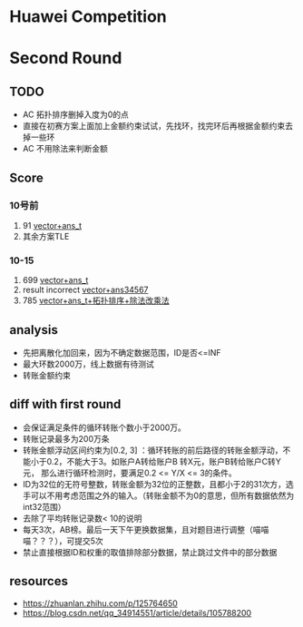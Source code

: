 # Huawei Competition

# Second Round

## TODO
+ AC 拓扑排序删掉入度为0的点
+ 直接在初赛方案上面加上金额约束试试，先找环，找完环后再根据金额约束去掉一些环
+ AC 不用除法来判断金额
## Score
### 10号前
1. 91 [vector+ans_t](./version/vector+ans_t.cpp)
2. 其余方案TLE
### 10-15
1. 699 [vector+ans_t](./version/vector+ans_t.cpp)
2. result incorrect [vector+ans34567](./version/vector+ans34567.cpp)
3. 785 [vector+ans_t+拓扑排序+除法改乘法](./version/vector+ans_t.cpp)
## analysis
+ 先把离散化加回来，因为不确定数据范围，ID是否<=INF
+ 最大环数2000万，线上数据有待测试
+ 转账金额约束
## diff with first round
+ 会保证满足条件的循环转账个数小于2000万。
+ 转账记录最多为200万条
+ 转账金额浮动区间约束为[0.2, 3] ：循环转账的前后路径的转账金额浮动，不能小于0.2，不能大于3。如账户A转给账户B 转X元，账户B转给账户C转Y元， 那么进行循环检测时，要满足0.2 <= Y/X <= 3的条件。
+ ID为32位的无符号整数，转账金额为32位的正整数，且都小于2的31次方，选手可以不用考虑范围之外的输入。（转账金额不为0的意思，但所有数据依然为int32范围）
+ 去除了平均转账记录数< 10的说明
+ 每天3次，AB榜。最后一天下午更换数据集，且对题目进行调整（喵喵喵？？？），可提交5次
+ 禁止直接根据ID和权重的取值排除部分数据，禁止跳过文件中的部分数据

## resources
+ https://zhuanlan.zhihu.com/p/125764650
+ https://blog.csdn.net/qq_34914551/article/details/105788200